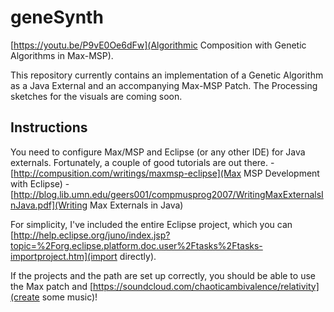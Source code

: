 # geneSynth
[https://youtu.be/P9vE0Oe6dFw](Algorithmic Composition with Genetic Algorithms in Max-MSP).

This repository currently contains an implementation of a Genetic Algorithm as a Java External and an accompanying Max-MSP Patch. The Processing sketches for the visuals are coming soon.

## Instructions
You need to configure Max/MSP and Eclipse (or any other IDE) for Java externals. Fortunately, a couple of good tutorials are out there.
    - [http://compusition.com/writings/maxmsp-eclipse](Max MSP Development with Eclipse)
    - [http://blog.lib.umn.edu/geers001/compmusprog2007/WritingMaxExternalsInJava.pdf](Writing Max Externals in Java)
  
For simplicity, I've included the entire Eclipse project, which you can [http://help.eclipse.org/juno/index.jsp?topic=%2Forg.eclipse.platform.doc.user%2Ftasks%2Ftasks-importproject.htm](import directly).

If the projects and the path are set up correctly, you should be able to use the Max patch and [https://soundcloud.com/chaoticambivalence/relativity](create some music)!
